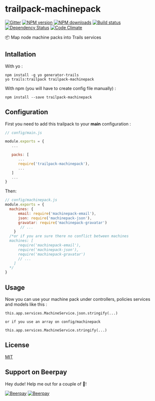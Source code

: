 # trailpack-machinepack

[![Gitter][gitter-image]][gitter-url]
[![NPM version][npm-image]][npm-url]
[![NPM downloads][npm-download]][npm-url]
[![Build status][ci-image]][ci-url]
[![Dependency Status][daviddm-image]][daviddm-url]
[![Code Climate][codeclimate-image]][codeclimate-url]

:package: Map node machine packs into Trails services

## Intallation
With yo : 

```
npm install -g yo generator-trails
yo trails:trailpack trailpack-machinepack
```

With npm (you will have to create config file manually) :
 
`npm install --save trailpack-machinepack`

## Configuration
First you need to add this trailpack to your __main__ configuration : 
```js
// config/main.js

module.exports = {
   ...

   packs: [
      ...
      require('trailpack-machinepack'),
      ...
   ]
   ...
}
```

Then:
```js
// config/machinepack.js
module.exports = {
  machines: {
      email: require('machinepack-email'),
      json: require('machinepack-json'),
      gravatar: require('machinepack-gravatar')
       // ...
    }
  /*or if you are sure there no conflict between machines
  machines: [
      require('machinepack-email'),
      require('machinepack-json'),
      require('machinepack-gravatar')
      // ...
    ]
  */
}
```

## Usage
Now you can use your machine pack under controllers, policies services and models like this : 

```
this.app.services.MachineService.json.stringify(...)

or if you use an array on config/machinepack
 
this.app.services.MachineService.stringify(...)
```

## License
[MIT](https://github.com/jaumard/trailpack-machinepack/blob/master/LICENSE)

[npm-image]: https://img.shields.io/npm/v/trailpack-machinepack.svg?style=flat-square
[npm-url]: https://npmjs.org/package/trailpack-machinepack
[npm-download]: https://img.shields.io/npm/dt/trailpack-machinepack.svg
[ci-image]: https://travis-ci.org/jaumard/trailpack-machinepack.svg?branch=master
[ci-url]: https://travis-ci.org/jaumard/trailpack-machinepack
[daviddm-image]: http://img.shields.io/david/jaumard/trailpack-machinepack.svg?style=flat-square
[daviddm-url]: https://david-dm.org/jaumard/trailpack-machinepack
[codeclimate-image]: https://img.shields.io/codeclimate/github/jaumard/trailpack-machinepack.svg?style=flat-square
[codeclimate-url]: https://codeclimate.com/github/jaumard/trailpack-machinepack
[gitter-image]: http://img.shields.io/badge/+%20GITTER-JOIN%20CHAT%20%E2%86%92-1DCE73.svg?style=flat-square
[gitter-url]: https://gitter.im/trailsjs/trails

## Support on Beerpay
Hey dude! Help me out for a couple of :beers:!

[![Beerpay](https://beerpay.io/jaumard/trailpack-machinepack/badge.svg?style=beer-square)](https://beerpay.io/jaumard/trailpack-machinepack)  [![Beerpay](https://beerpay.io/jaumard/trailpack-machinepack/make-wish.svg?style=flat-square)](https://beerpay.io/jaumard/trailpack-machinepack?focus=wish)